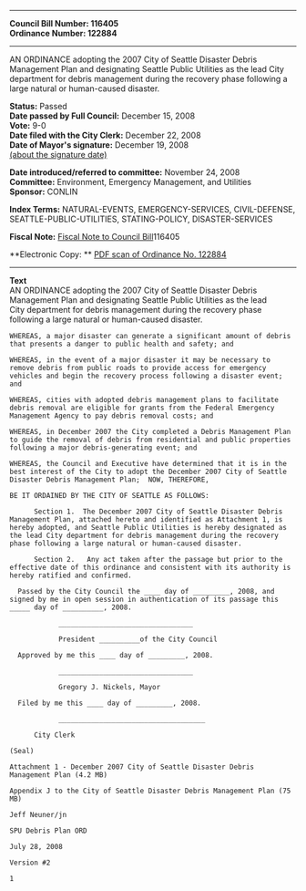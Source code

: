 * * * * *  
  
**Council Bill Number: [](#h0)[](#h2)116405**   
**Ordinance Number: 122884**  
  
* * * * *  
  
AN ORDINANCE adopting the 2007 City of Seattle Disaster Debris Management Plan and designating Seattle Public Utilities as the lead City department for debris management during the recovery phase following a large natural or human-caused disaster.  
  
**Status:** Passed   
**Date passed by Full Council:** December 15, 2008   
**Vote:** 9-0   
**Date filed with the City Clerk:** December 22, 2008   
**Date of Mayor's signature:** December 19, 2008   
[(about the signature date)](/~public/approvaldate.htm)   
  
  
**Date introduced/referred to committee:** November 24, 2008   
**Committee:** Environment, Emergency Management, and Utilities   
**Sponsor:** CONLIN   
  
**Index Terms:** NATURAL-EVENTS, EMERGENCY-SERVICES, CIVIL-DEFENSE, SEATTLE-PUBLIC-UTILITIES, STATING-POLICY, DISASTER-SERVICES  
  
**Fiscal Note:** [Fiscal Note to Council Bill](http://clerk.seattle.gov/~public/fnote/116405.htm)[](#h1)[](#h3)116405  
  
**Electronic Copy: ** [PDF scan of Ordinance No. 122884](/~archives/Ordinances/Ord_122884.pdf)  
  
* * * * *  
  
**Text**  
    AN ORDINANCE adopting the 2007 City of Seattle Disaster Debris  
    Management Plan and designating Seattle Public Utilities as the lead  
    City department for debris management during the recovery phase  
    following a large natural or human-caused disaster.  
  
    WHEREAS, a major disaster can generate a significant amount of debris  
    that presents a danger to public health and safety; and  
  
    WHEREAS, in the event of a major disaster it may be necessary to  
    remove debris from public roads to provide access for emergency  
    vehicles and begin the recovery process following a disaster event;  
    and  
  
    WHEREAS, cities with adopted debris management plans to facilitate  
    debris removal are eligible for grants from the Federal Emergency  
    Management Agency to pay debris removal costs; and  
  
    WHEREAS, in December 2007 the City completed a Debris Management Plan  
    to guide the removal of debris from residential and public properties  
    following a major debris-generating event; and  
  
    WHEREAS, the Council and Executive have determined that it is in the  
    best interest of the City to adopt the December 2007 City of Seattle  
    Disaster Debris Management Plan;  NOW, THEREFORE,  
  
    BE IT ORDAINED BY THE CITY OF SEATTLE AS FOLLOWS:  
  
          Section 1.  The December 2007 City of Seattle Disaster Debris  
    Management Plan, attached hereto and identified as Attachment 1, is  
    hereby adopted, and Seattle Public Utilities is hereby designated as  
    the lead City department for debris management during the recovery  
    phase following a large natural or human-caused disaster.  
  
          Section 2.   Any act taken after the passage but prior to the  
    effective date of this ordinance and consistent with its authority is  
    hereby ratified and confirmed.  
  
      Passed by the City Council the ____ day of _________, 2008, and  
    signed by me in open session in authentication of its passage this  
    _____ day of __________, 2008.  
  
                _________________________________  
  
                President __________of the City Council  
  
      Approved by me this ____ day of _________, 2008.  
  
                _________________________________  
  
                Gregory J. Nickels, Mayor  
  
      Filed by me this ____ day of _________, 2008.  
  
                ____________________________________  
  
          City Clerk  
  
    (Seal)  
  
    Attachment 1 - December 2007 City of Seattle Disaster Debris Management Plan (4.2 MB)  
  
    Appendix J to the City of Seattle Disaster Debris Management Plan (75 MB)  
  
    Jeff Neuner/jn  
  
    SPU Debris Plan ORD  
  
    July 28, 2008  
  
    Version #2  
  
    1  
